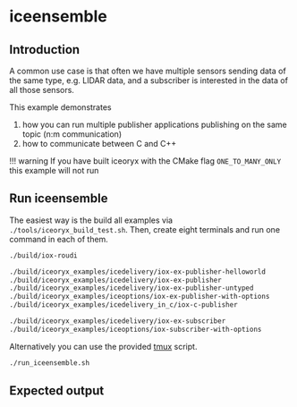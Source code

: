 # iceensemble

## Introduction

A common use case is that often we have multiple sensors sending data of the same type, e.g. LIDAR data, and a subscriber is interested in the data of all those sensors.

This example demonstrates

1. how you can run multiple publisher applications publishing on the same topic (n:m communication)
2. how to communicate between C and C++

!!! warning
    If you have built iceoryx with the CMake flag `ONE_TO_MANY_ONLY` this example will not run

## Run iceensemble

The easiest way is the build all examples via `./tools/iceoryx_build_test.sh`. Then, create eight terminals and run one command in each of them.

```sh
./build/iox-roudi

./build/iceoryx_examples/icedelivery/iox-ex-publisher-helloworld
./build/iceoryx_examples/icedelivery/iox-ex-publisher
./build/iceoryx_examples/icedelivery/iox-ex-publisher-untyped
./build/iceoryx_examples/iceoptions/iox-ex-publisher-with-options
./build/iceoryx_examples/icedelivery_in_c/iox-c-publisher

./build/iceoryx_examples/icedelivery/iox-ex-subscriber
./build/iceoryx_examples/iceoptions/iox-subscriber-with-options
```

Alternatively you can use the provided [tmux](https://en.wikipedia.org/wiki/Tmux) script.

```sh
./run_iceensemble.sh
```

## Expected output

<!-- add asciiema link here -->
